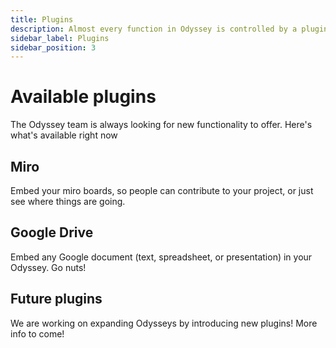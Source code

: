 ```yaml
---
title: Plugins
description: Almost every function in Odyssey is controlled by a plugin. Let's find out what plugins are available and how to create your own!
sidebar_label: Plugins
sidebar_position: 3
---
```

# Available plugins
The Odyssey team is always looking for new functionality to offer. Here's what's available right now

## Miro
Embed your miro boards, so people can contribute to your project, or just see where things are going.

## Google Drive
Embed any Google document (text, spreadsheet, or presentation) in your Odyssey. Go nuts!

## Future plugins
We are working on expanding Odysseys by introducing new plugins! More info to come!
